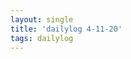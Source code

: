 ```yaml
---
layout: single
title: 'dailylog 4-11-20'
tags: dailylog 
--- 
```




<div class="flourish-embed flourish-bar-chart-race" data-src="visualisation/1897175" data-url="https://flo.uri.sh/visualisation/1897175/embed"><script src="https://public.flourish.studio/resources/embed.js"></script></div>